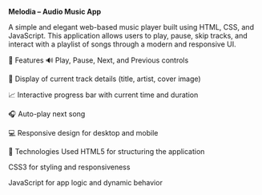 **Melodia – Audio Music App**

A simple and elegant web-based music player built using HTML, CSS, and JavaScript. This application allows users to play, pause, skip tracks, and interact with a playlist of songs through a modern and responsive UI.

🚀 Features
🔊 Play, Pause, Next, and Previous controls

📜 Display of current track details (title, artist, cover image)

📈 Interactive progress bar with current time and duration

🎧 Auto-play next song

💻 Responsive design for desktop and mobile

📂 Technologies Used
HTML5 for structuring the application

CSS3 for styling and responsiveness

JavaScript for app logic and dynamic behavior
